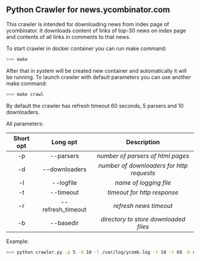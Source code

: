 ## Python Crawler for news.ycombinator.com

This crawler is intended for downloading news from index page of ycombinator. 
It downloads content of links of top-30 news on index page and contents of all links in comments to that news.

To start crawler in docker container you can run make command:
```bash
>>> make
```

After that in system will be created new container and automatically it will be running.
To launch crawler with default parameters you can use another make command:
```bash
>>> make crawl
```

By default the crawler has refresh timeout 60 seconds, 5 parsers and 10 downloaders.

All parameters:

| Short opt | Long opt | Description |
|:---:|:---:|:---:|
| -p | --parsers | *number of parsers of html pages* |
| -d | --downloaders | *number of downloaders for http requests* |
| -l | --logfile | *name of logging file* |
| -t | --timeout | *timeout for http response* |
| -r | --refresh_timeout | *refresh news timeout* |
| -b | --basedir | *directory to store downloaded files* |

Example:
```bash
>>> python crawler.py -p 5 -d 10 -l /var/log/ycomb.log -t 10 -r 60 -b download
```
